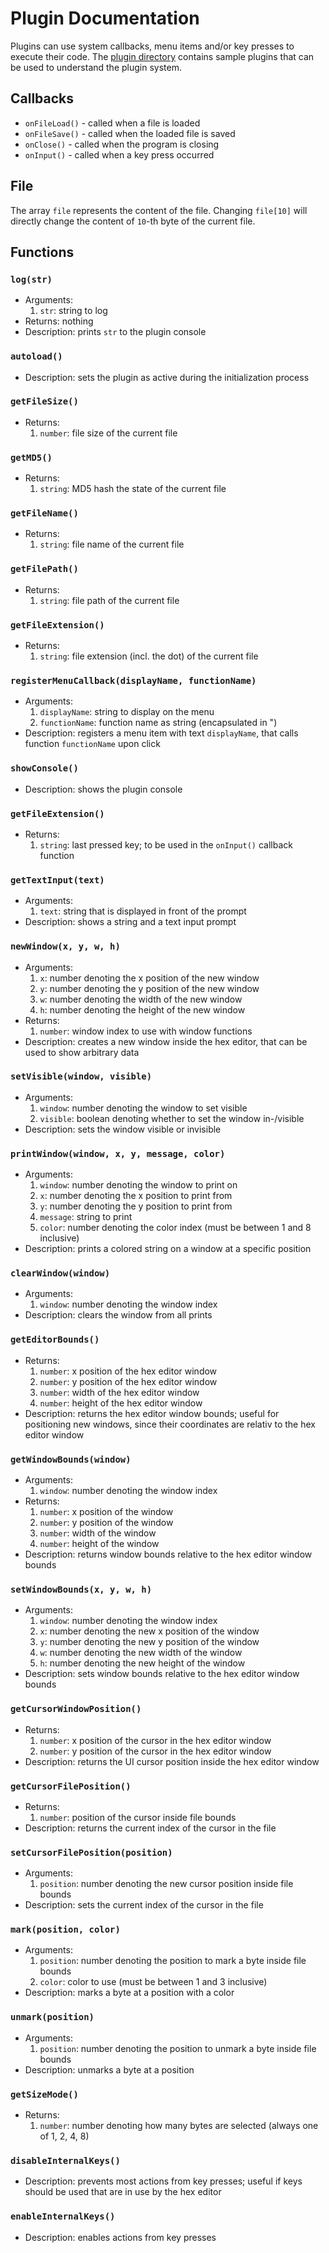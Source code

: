 # Plugin Documentation
Plugins can use system callbacks, menu items and/or key presses to execute their code. The [plugin directory](plugins/) contains sample plugins that can be used to understand the plugin system.

## Callbacks
* `onFileLoad()` - called when a file is loaded
* `onFileSave()` - called when the loaded file is saved
* `onClose()` - called when the program is closing
* `onInput()` - called when a key press occurred

## File
The array `file` represents the content of the file. Changing `file[10]` will directly change the content of `10`-th byte of the current file.

## Functions

### `log(str)`
* Arguments:
    1. `str`: string to log
* Returns: nothing
* Description: prints `str` to the plugin console

### `autoload()`
* Description: sets the plugin as active during the initialization process

### `getFileSize()`
* Returns: 
    1. `number`: file size of the current file

### `getMD5()`
* Returns: 
    1. `string`: MD5 hash the state of the current file

### `getFileName()`
* Returns:
    1. `string`: file name of the current file

### `getFilePath()`
* Returns:
    1. `string`: file path of the current file

### `getFileExtension()`
* Returns:
    1. `string`: file extension (incl. the dot) of the current file

### `registerMenuCallback(displayName, functionName)`
* Arguments:
    1. `displayName`: string to display on the menu
    2. `functionName`: function name as string (encapsulated in ")
* Description: registers a menu item with text `displayName`, that calls function `functionName` upon click


### `showConsole()`
* Description: shows the plugin console

### `getFileExtension()`
* Returns:
    1. `string`: last pressed key; to be used in the `onInput()` callback function

### `getTextInput(text)`
* Arguments:
    1. `text`: string that is displayed in front of the prompt
* Description: shows a string and a text input prompt

### `newWindow(x, y, w, h)`
* Arguments:
    1. `x`: number denoting the x position of the new window
    2. `y`: number denoting the y position of the new window
    3. `w`: number denoting the width of the new window
    4. `h`: number denoting the height of the new window
* Returns:
    1. `number`: window index to use with window functions
* Description: creates a new window inside the hex editor, that can be used to show arbitrary data

### `setVisible(window, visible)`
* Arguments:
    1. `window`: number denoting the window to set visible
    2. `visible`: boolean denoting whether to set the window in-/visible
* Description: sets the window visible or invisible

### `printWindow(window, x, y, message, color)`
* Arguments:
    1. `window`: number denoting the window to print on
    2. `x`: number denoting the x position to print from
    3. `y`: number denoting the y position to print from
    4. `message`: string to print
    5. `color`: number denoting the color index (must be between 1 and 8 inclusive)
* Description: prints a colored string on a window at a specific position

### `clearWindow(window)`
* Arguments:
    1. `window`: number denoting the window index
* Description: clears the window from all prints

### `getEditorBounds()`
* Returns:
    1. `number`: x position of the hex editor window
    2. `number`: y position of the hex editor window
    3. `number`: width of the hex editor window
    4. `number`: height of the hex editor window
* Description: returns the hex editor window bounds; useful for positioning new windows, since their coordinates are relativ to the hex editor window

### `getWindowBounds(window)`
* Arguments:
    1. `window`: number denoting the window index
* Returns:
    1. `number`: x position of the window
    2. `number`: y position of the window
    3. `number`: width of the window
    4. `number`: height of the window
* Description: returns window bounds relative to the hex editor window bounds

### `setWindowBounds(x, y, w, h)`
* Arguments:
    1. `window`: number denoting the window index
    2. `x`: number denoting the new x position of the window
    3. `y`: number denoting the new y position of the window
    4. `w`: number denoting the new width of the window
    5. `h`: number denoting the new height of the window
* Description: sets window bounds relative to the hex editor window bounds

### `getCursorWindowPosition()`
* Returns:
    1. `number`: x position of the cursor in the hex editor window
    2. `number`: y position of the cursor in the hex editor window
* Description: returns the UI cursor position inside the hex editor window


### `getCursorFilePosition()`
* Returns:
    1. `number`: position of the cursor inside file bounds
* Description: returns the current index of the cursor in the file

### `setCursorFilePosition(position)`
* Arguments:
    1. `position`: number denoting the new cursor position inside file bounds
* Description: sets the current index of the cursor in the file

### `mark(position, color)`
* Arguments:
    1. `position`: number denoting the position to mark a byte inside file bounds
    2. `color`: color to use (must be between 1 and 3 inclusive)
* Description: marks a byte at a position with a color

### `unmark(position)`
* Arguments:
    1. `position`: number denoting the position to unmark a byte inside file bounds
* Description: unmarks a byte at a position

### `getSizeMode()`
* Returns:
    1. `number`: number denoting how many bytes are selected (always one of 1, 2, 4, 8)

### `disableInternalKeys()`
* Description: prevents most actions from key presses; useful if keys should be used that are in use by the hex editor

### `enableInternalKeys()`
* Description: enables actions from key presses


